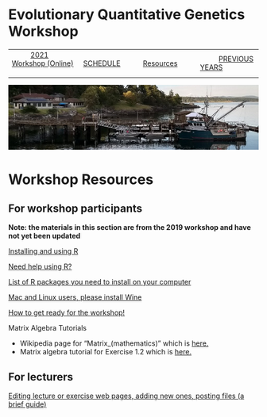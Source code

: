 
# Evolutionary Quantitative Genetics Workshop #

|        |        |        |    |
|--------|---------------------------------------------|--------------------|------------------------------------------|
| &nbsp;&nbsp;&nbsp;&nbsp;&nbsp;&nbsp;&nbsp;&nbsp;&nbsp; [2021 Workshop (Online)](/index.html) &nbsp;&nbsp;&nbsp;&nbsp;&nbsp;&nbsp;&nbsp;&nbsp;&nbsp; | &nbsp;&nbsp;&nbsp;&nbsp;&nbsp;&nbsp;&nbsp;&nbsp;&nbsp;&nbsp;&nbsp;&nbsp; [SCHEDULE](schedule.html) &nbsp;&nbsp;&nbsp;&nbsp;&nbsp;&nbsp;&nbsp;&nbsp;&nbsp; | &nbsp;&nbsp;&nbsp;&nbsp;&nbsp;&nbsp;&nbsp;&nbsp;&nbsp;&nbsp;&nbsp;&nbsp; [Resources](resources.html) &nbsp;&nbsp;&nbsp;&nbsp;&nbsp;&nbsp;&nbsp;&nbsp;&nbsp; | &nbsp;&nbsp;&nbsp;&nbsp;&nbsp;&nbsp;&nbsp;&nbsp;&nbsp; [PREVIOUS YEARS](previous.html) &nbsp;&nbsp;&nbsp;&nbsp;&nbsp;&nbsp; |


<div align="left">
<img src="/media/FHLimage2018b.jpg" alt="FHL waterfront in 2018">
</div>


# Workshop Resources #

 

## For workshop participants ##

**Note: the materials in this section are from the 2019 workshop and have not yet been updated**


[Installing and using R](http://blogs.uw.edu/fhleqg/2017/05/15/installupdate-r/)

[Need help using R?](http://blogs.uw.edu/fhleqg/2017/05/15/need-help-using-r/)

[List of R packages you need to install on your computer](http://blogs.uw.edu/fhleqg/2017/05/15/list-of-r-packages-you-need-to-install-on-your-computer/)

[Mac and Linux users, please install Wine](http://blogs.uw.edu/fhleqg/2017/05/15/mac-and-linux-users-please-install-wine/)

[How to get ready for the workshop!](http://blogs.uw.edu/fhleqg/2017/05/23/how-to-get-ready-for-the-course/)

Matrix Algebra Tutorials

* Wikipedia page for “Matrix_(mathematics)” which is [here.](https://en.wikipedia.org/wiki/Matrix_(mathematics))
* Matrix algebra tutorial for Exercise 1.2 which is [here.](http://blogs.uw.edu/fhleqg/2019/05/23/2019-exercise-1-2/)

 

## For lecturers ##

[Editing lecture or exercise web pages, adding new ones, posting files (a brief guide)](/HowToForLecturers.html)
